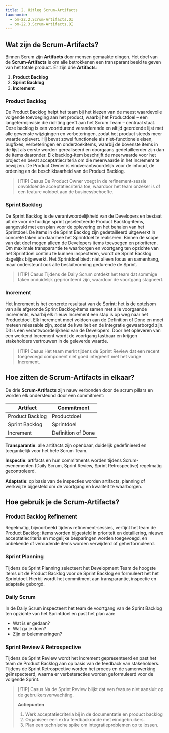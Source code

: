 ```yaml
---
title: 2. Uitleg Scrum-Artifacts
taxonomie:
  - bm-22.2.Scrum-Artifacts.OI
  - bm-22.3.Scrum-Artifacts.OI
---
```


## Wat zijn de Scrum-Artifacts?
Binnen Scrum zijn **Artifacts** door mensen gemaakte dingen. Het doel van de **Scrum-Artifacts** is om alle betrokkenen een transparant beeld te geven van het totale product. Er zijn drie **Artifacts**:

1. **Product Backlog**
2. **Sprint Backlog**
3. **Increment**

### Product Backlog
De Product Backlog helpt het team bij het kiezen van de meest waardevolle volgende toevoeging aan het product, waarbij het Productdoel – een langetermijnvisie die richting geeft aan het Scrum Team – centraal staat. Deze backlog is een voortdurend veranderende en altijd geordende lijst met alle gewenste wijzigingen en verbeteringen, zodat het product steeds meer waarde oplevert. Hij bevat zowel functionele als niet-functionele eisen, bugfixes, verbeteringen en onderzoekitems, waarbij de bovenste items in de lijst als eerste worden gerealiseerd en doorgaans gedetailleerder zijn dan de items daaronder. Elk backlog-item beschrijft de meerwaarde voor het project en bevat acceptatiecriteria om die meerwaarde in het Increment te bewijzen. De Product Owner is eindverantwoordelijk voor de inhoud, de ordening en de beschikbaarheid van de Product Backlog.

> [!TIP] Casus
> De Product Owner voegt in de refinement-sessie onvoldoende acceptatiecriteria toe, waardoor het team onzeker is of een feature voldoet aan de businessbehoefte.

### Sprint Backlog
De Sprint Backlog is de verantwoordelijkheid van de Developers en bestaat uit de voor de huidige sprint geselecteerde Product Backlog‑items, aangevuld met een plan voor de oplevering en het behalen van het Sprintdoel. De items in de Sprint Backlog zijn gedetailleerd uitgewerkt in concrete taken om daarmee het Sprintdoel te realiseren. Binnen de scope van dat doel mogen alleen de Developers items toevoegen en prioriteren. Om maximale transparantie te waarborgen en voortgang ten opzichte van het Sprintdoel continu te kunnen inspecteren, wordt de Sprint Backlog dagelijks bijgewerkt. Het Sprintdoel biedt niet alleen focus en samenhang, maar ondersteunt ook alle besluitvorming gedurende de Sprint.

> [!TIP] Casus
> Tijdens de Daily Scrum ontdekt het team dat sommige taken onduidelijk geprioriteerd zijn, waardoor de voortgang stagneert.

### Increment
Het Increment is het concrete resultaat van de Sprint: het is de optelsom van alle afgeronde Sprint Backlog‑items samen met alle voorgaande increments, waarbij elk nieuw Increment een stap is op weg naar het Productdoel. Elk Increment moet voldoen aan de Definition of Done en moet meteen releasable zijn, zodat de kwaliteit en de integratie gewaarborgd zijn. Dit is een verantwoordelijkheid van de Developers. Door het opleveren van een werkend Increment wordt de voortgang tastbaar en krijgen stakeholders vertrouwen in de geleverde waarde.

> [!TIP] Casus
> Het team merkt tijdens de Sprint Review dat een recent toegevoegd component niet goed integreert met het vorige Increment.

## Hoe zitten de Scrum-Artifacts in elkaar?
De drie **Scrum-Artifacts** zijn nauw verbonden door de scrum pillars en worden elk ondersteund door een commitment:

| Artifact        | Commitment         |
| --------------- | ------------------ |
| Product Backlog | Productdoel        |
| Sprint Backlog  | Sprintdoel         |
| Increment       | Definition of Done |

**Transparantie**: alle artifacts zijn openbaar, duidelijk gedefinieerd en toegankelijk voor het hele Scrum Team.

**Inspectie**: artifacts en hun commitments worden tijdens Scrum-evenementen (Daily Scrum, Sprint Review, Sprint Retrospective) regelmatig gecontroleerd.

**Adaptatie**: op basis van de inspecties worden artifacts, planning of werkwijze bijgesteld om de voortgang en kwaliteit te waarborgen.

## Hoe gebruik je de Scrum-Artifacts?
### Product Backlog Refinement
Regelmatig, bijvoorbeeld tijdens refinement‑sessies, verfijnt het team de Product Backlog: items worden bijgesteld in prioriteit en detaillering, nieuwe acceptatiecriteria en mogelijke besparingen worden toegevoegd, en onbekende of verouderde items worden verwijderd of geherformuleerd.

### Sprint Planning
Tijdens de Sprint Planning selecteert het Development Team de hoogste items uit de Product Backlog voor de Sprint Backlog en formuleert het het Sprintdoel. Hierbij wordt het commitment aan transparantie, inspectie en adaptatie geborgd.

### Daily Scrum
In de Daily Scrum inspecteert het team de voortgang van de Sprint Backlog ten opzichte van het Sprintdoel en past het plan aan:

- Wat is er gedaan?
- Wat ga je doen?
- Zijn er belemmeringen?

### Sprint Review & Retrospective
Tijdens de Sprint Review wordt het Increment gepresenteerd en past het team de Product Backlog aan op basis van de feedback van stakeholders. Tijdens de Sprint Retrospective worden het proces en de samenwerking geïnspecteerd, waarna er verbeteracties worden geformuleerd voor de volgende Sprint.

> [!TIP] Casus 
> Na de Sprint Review blijkt dat een feature niet aansluit op de gebruikersverwachting.
> 
> **Actiepunten**
> 1. Werk acceptatiecriteria bij in de documentatie en product backlog
> 2. Organiseer een extra feedbackronde met eindgebruikers.
> 3. Plan een technische spike om integratieproblemen op te lossen.